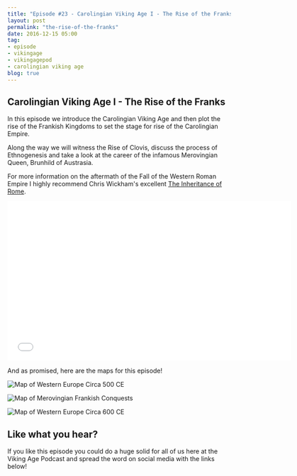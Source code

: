 ```yaml
---
title: "Episode #23 - Carolingian Viking Age I - The Rise of the Franks"
layout: post
permalink: "the-rise-of-the-franks"
date: 2016-12-15 05:00
tag:
- episode
- vikingage
- vikingagepod
- carolingian viking age 
blog: true
---
```


## Carolingian Viking Age I - The Rise of the Franks

In this episode we introduce the Carolingian Viking Age and then plot the rise of the Frankish Kingdoms to set the stage for rise of the Carolingian Empire.

Along the way we will witness the Rise of Clovis, discuss the process of Ethnogenesis and take a look at the career of the infamous Merovingian Queen, Brunhild of Austrasia. 

For more information on the aftermath of the Fall of the Western Roman Empire I highly recommend Chris Wickham's excellent [The Inheritance of Rome](https://www.amazon.com/Inheritance-Rome-Illuminating-400-1000-Penguin/dp/0143117424/ref=sr_1_1).

<iframe style="border: none" src="//html5-player.libsyn.com/embed/episode/id/4913739/height/360/width/640/theme/standard/autonext/no/thumbnail/yes/autoplay/no/preload/no/no_addthis/no/direction/backward/no-cache/true/" height="360" width="640" scrolling="no"  allowfullscreen webkitallowfullscreen mozallowfullscreen oallowfullscreen msallowfullscreen></iframe>

And as promised, here are the maps for this episode!

![Map of Western Europe Circa 500 CE]({{site.url}}/assets/images/western_europe_circa_500_CE_ep_23_map_1.png "Map of Western Europe Circa 500 CE")

![Map of Merovingian Frankish Conquests]({{site.url}}/assets/images/frankish_conquests_ep_23_map_3.png "Map of Merovingian Frankish Conquests")

![Map of Western Europe Circa 600 CE]({{site.url}}/assets/images/western_europe_circa_600_ep_23_map_2.png "Map of Western Europe Circa 500 CE")

## Like what you hear?
If you like this episode you could do a huge solid for all of us here at the Viking Age Podcast and spread the word on social media with the links below!